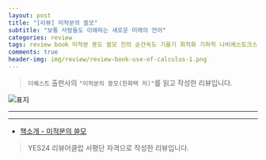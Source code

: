 ```yaml
---  
layout: post  
title: "[리뷰] 미적분의 쓸모"  
subtitle: "보통 사람들도 이해하는 새로운 미래의 언어"  
categories: review  
tags: review book 미적분 용도 쓸모 진의 순간속도 기울기 최적화 기하학 나비에스토크스 예측 주식 기후변화 로켓 CT 컴퓨터 그래픽  
comments: true  
header-img: img/review/review-book-use-of-calculus-1.png
---  
```

  
> `더퀘스트` 출판사의 `"미적분의 쓸모(한화택 저)"`를 읽고 작성한 리뷰입니다.  

![표지](https://theorydb.github.io/assets/img/review/review-book-use-of-calculus-1.png)  

---

> 

---

* [책소개 - 미적분의 쓸모](http://www.yes24.com/Product/Goods/109590169)

> YES24 리뷰어클럽 서평단 자격으로 작성한 리뷰입니다.
